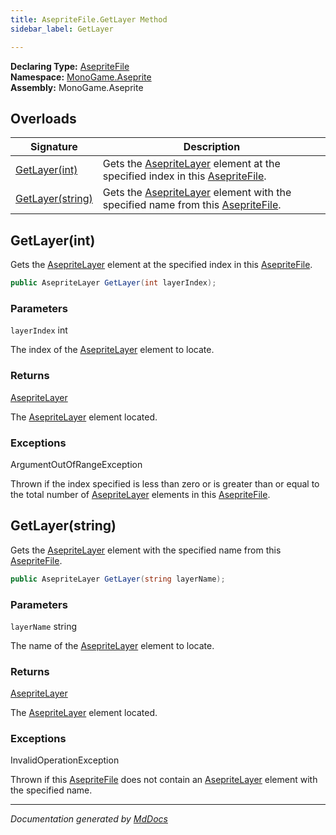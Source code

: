 ```yaml
---
title: AsepriteFile.GetLayer Method
sidebar_label: GetLayer

---
```


**Declaring Type:** [AsepriteFile](../)  
**Namespace:** [MonoGame.Aseprite](../../)  
**Assembly:** MonoGame.Aseprite

## Overloads

| Signature                           | Description                                                                                                                                 |
| ----------------------------------- | ------------------------------------------------------------------------------------------------------------------------------------------- |
| [GetLayer(int)](#getlayerint)       | Gets the [AsepriteLayer](../../AsepriteTypes/AsepriteLayer/) element at the specified index in this [AsepriteFile](../).    |
| [GetLayer(string)](#getlayerstring) | Gets the [AsepriteLayer](../../AsepriteTypes/AsepriteLayer/) element with the specified name from this [AsepriteFile](../). |

## GetLayer(int)

Gets the [AsepriteLayer](../../AsepriteTypes/AsepriteLayer/) element at the specified index in this [AsepriteFile](../).

```csharp
public AsepriteLayer GetLayer(int layerIndex);
```

### Parameters

`layerIndex`  int

The index of the [AsepriteLayer](../../AsepriteTypes/AsepriteLayer/) element to locate.

### Returns

[AsepriteLayer](../../AsepriteTypes/AsepriteLayer/)

The [AsepriteLayer](../../AsepriteTypes/AsepriteLayer/) element located.

### Exceptions

ArgumentOutOfRangeException

Thrown if the index specified is less than zero or is greater than or equal to the total number of [AsepriteLayer](../../AsepriteTypes/AsepriteLayer/) elements in this [AsepriteFile](../).

## GetLayer(string)

Gets the [AsepriteLayer](../../AsepriteTypes/AsepriteLayer/) element with the specified name from this [AsepriteFile](../).

```csharp
public AsepriteLayer GetLayer(string layerName);
```

### Parameters

`layerName`  string

The name of the [AsepriteLayer](../../AsepriteTypes/AsepriteLayer/) element to locate.

### Returns

[AsepriteLayer](../../AsepriteTypes/AsepriteLayer/)

The [AsepriteLayer](../../AsepriteTypes/AsepriteLayer/) element located.

### Exceptions

InvalidOperationException

Thrown if this [AsepriteFile](../) does not contain an [AsepriteLayer](../../AsepriteTypes/AsepriteLayer/) element with the  specified name.

___

*Documentation generated by [MdDocs](https://github.com/ap0llo/mddocs)*
